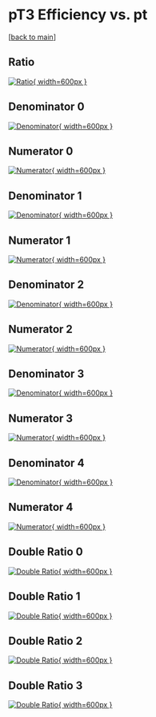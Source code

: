 # pT3 Efficiency vs. pt

[[back to main](./)]



## Ratio

[![Ratio](../mtv/var/pT3_base_211_-1_eff_pt.png){ width=600px }](../mtv/var/pT3_base_211_-1_eff_pt.pdf)

## Denominator 0

[![Denominator](../mtv/den/pT3_base_211_-1_eff_pt_den0.png){ width=600px }](../mtv/den/pT3_base_211_-1_eff_pt_den0.pdf)

## Numerator 0

[![Numerator](../mtv/num/pT3_base_211_-1_eff_pt_num0.png){ width=600px }](../mtv/num/pT3_base_211_-1_eff_pt_num0.pdf)

## Denominator 1

[![Denominator](../mtv/den/pT3_base_211_-1_eff_pt_den1.png){ width=600px }](../mtv/den/pT3_base_211_-1_eff_pt_den1.pdf)

## Numerator 1

[![Numerator](../mtv/num/pT3_base_211_-1_eff_pt_num1.png){ width=600px }](../mtv/num/pT3_base_211_-1_eff_pt_num1.pdf)

## Denominator 2

[![Denominator](../mtv/den/pT3_base_211_-1_eff_pt_den2.png){ width=600px }](../mtv/den/pT3_base_211_-1_eff_pt_den2.pdf)

## Numerator 2

[![Numerator](../mtv/num/pT3_base_211_-1_eff_pt_num2.png){ width=600px }](../mtv/num/pT3_base_211_-1_eff_pt_num2.pdf)

## Denominator 3

[![Denominator](../mtv/den/pT3_base_211_-1_eff_pt_den3.png){ width=600px }](../mtv/den/pT3_base_211_-1_eff_pt_den3.pdf)

## Numerator 3

[![Numerator](../mtv/num/pT3_base_211_-1_eff_pt_num3.png){ width=600px }](../mtv/num/pT3_base_211_-1_eff_pt_num3.pdf)

## Denominator 4

[![Denominator](../mtv/den/pT3_base_211_-1_eff_pt_den4.png){ width=600px }](../mtv/den/pT3_base_211_-1_eff_pt_den4.pdf)

## Numerator 4

[![Numerator](../mtv/num/pT3_base_211_-1_eff_pt_num4.png){ width=600px }](../mtv/num/pT3_base_211_-1_eff_pt_num4.pdf)

## Double Ratio 0

[![Double Ratio](../mtv/ratio/pT3_base_211_-1_eff_pt_ratio0.png){ width=600px }](../mtv/ratio/pT3_base_211_-1_eff_pt_ratio0.pdf)

## Double Ratio 1

[![Double Ratio](../mtv/ratio/pT3_base_211_-1_eff_pt_ratio1.png){ width=600px }](../mtv/ratio/pT3_base_211_-1_eff_pt_ratio1.pdf)

## Double Ratio 2

[![Double Ratio](../mtv/ratio/pT3_base_211_-1_eff_pt_ratio2.png){ width=600px }](../mtv/ratio/pT3_base_211_-1_eff_pt_ratio2.pdf)

## Double Ratio 3

[![Double Ratio](../mtv/ratio/pT3_base_211_-1_eff_pt_ratio3.png){ width=600px }](../mtv/ratio/pT3_base_211_-1_eff_pt_ratio3.pdf)

